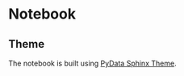 # Notebook

## Theme

The notebook is built using [PyData Sphinx Theme](https://github.com/pydata/pydata-sphinx-theme).